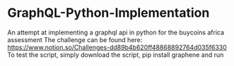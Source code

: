 # GraphQL-Python-Implementation
An attempt at implementing a graphql api in python for the buycoins africa assessment
The challenge can be found here: https://www.notion.so/Challenges-dd89b4b620ff48868892764d035f6330
To test the script, simply download the script, pip install graphene and run 
